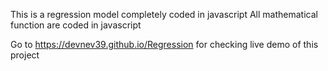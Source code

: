 This is a regression model completely coded in javascript
All mathematical function are coded in javascript

Go to https://devnev39.github.io/Regression for checking live demo of this project